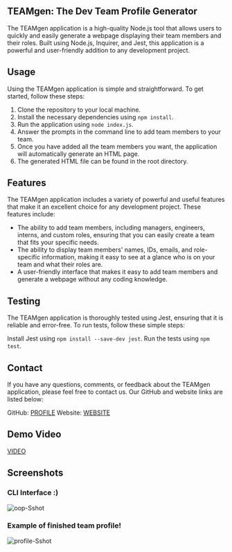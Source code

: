 ## TEAMgen: The Dev Team Profile Generator

The TEAMgen application is a high-quality Node.js tool that allows users to quickly and easily generate a webpage displaying their team members and their roles. Built using Node.js, Inquirer, and Jest, this application is a powerful and user-friendly addition to any development project.

## Usage
Using the TEAMgen application is simple and straightforward. To get started, follow these steps:

1. Clone the repository to your local machine.
2. Install the necessary dependencies using ```npm install```.
3. Run the application using ```node index.js```.
4. Answer the prompts in the command line to add team members to your team.
5. Once you have added all the team members you want, the application will automatically generate an HTML page.
6. The generated HTML file can be found in the root directory.

## Features
The TEAMgen application includes a variety of powerful and useful features that make it an excellent choice for any development project. These features include:
 - The ability to add team members, including managers, engineers, interns, and custom roles, ensuring that you can easily create a team that fits your specific needs.
 - The ability to display team members' names, IDs, emails, and role-specific information, making it easy to see at a glance who is on your team and what their roles are.
 - A user-friendly interface that makes it easy to add team members and generate a webpage without any coding knowledge.

## Testing
The TEAMgen application is thoroughly tested using Jest, ensuring that it is reliable and error-free. To run tests, follow these simple steps:

Install Jest using ```npm install --save-dev jest```.
Run the tests using ```npm test```.

## Contact
If you have any questions, comments, or feedback about the TEAMgen application, please feel free to contact us. Our GitHub and website links are listed below:

GitHub: [PROFILE](https://github.com/lbako801)
Website: [WEBSITE](https://lorenbako.com/)

## Demo Video
[VIDEO](https://watch.screencastify.com/v/aPOqjwk92GJaRHSImAtq)
## Screenshots
### CLI Interface :)
![oop-Sshot](https://user-images.githubusercontent.com/112914389/220232328-e7569fb4-3fc2-4c01-b5d7-d36aafea1da6.jpg)

### Example of finished team profile!
![profile-Sshot](https://user-images.githubusercontent.com/112914389/220232323-a0284002-5277-45d8-9186-287522b78fed.jpg)
